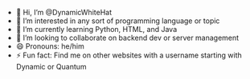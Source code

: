 - 👋 Hi, I’m @DynamicWhiteHat
- 👀 I’m interested in any sort of programming language or topic
- 🌱 I’m currently learning Python, HTML, and Java
- 💞️ I’m looking to collaborate on backend dev or server management
- 😄 Pronouns: he/him
- ⚡ Fun fact: Find me on other websites with a username starting with Dynamic or Quantum

<!---
DynamicWhiteHat/DynamicWhiteHat is a ✨ special ✨ repository because its `README.md` (this file) appears on your GitHub profile.
You can click the Preview link to take a look at your changes.
--->
